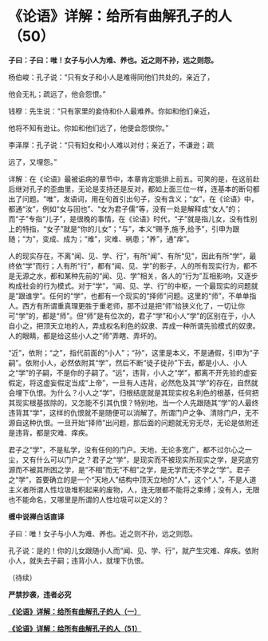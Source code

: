 《论语》详解：给所有曲解孔子的人（50）
====





**子曰：子曰：唯！女子与小人为难、养也。近之则不孙，远之则怨。**

杨伯峻：孔子说：“只有女子和小人是难得同他们共处的，亲近了，

他会无礼；疏远了，他会怨恨。”

钱穆：先生说：“只有家里的妾侍和仆人最难养。你如和他们亲近，

他将不知有逊让。你如和他们远了，他便会怨恨你。”

李泽厚：孔子说：“只有妇女和小人难以对付；亲近了，不谦逊；疏

远了，又埋怨。”

详解：在《论语》最被诟病的章节中，本章肯定能排上前五。可笑的是，在这前赴后继对孔子的歪曲里，无论是支持还是反对，都如上面三位一样，连基本的断句都出了问题。“唯”，发语词，用在句首引出句子，没有含义；“女”，在《论语》中，都通“汝”，例如“女与回也”、“女为君子儒”等，没有一处是解释成“女人”的；而“子”专指“儿子”，是很晚的事情，在《论语》时代，“子”就是指儿女，没有性别上的特指，“女子”就是“你的儿女”；“与”，本义“赐予,施予,给予”，引申为跟随；“为”，变成、成为；“难”，灾难、祸患；“养”，通“痒”。

人的现实存在，不离“闻、见、学、行”，有所“闻”、有所“见”，因此有所“学”，最终依“学”而行；人有所“行”，都有“闻、见、学”的影子，人的所有现实行为，都不是无源之水，都和某种先前的“闻、见、学”相关，各人的“行为”互相影响，又逐步构成社会的行为模式。对于“学”，“闻、见、学、行”的中枢，一个最现实的问题就是“跟谁学”。任何的“学”，也都有一个现实的“择师”问题。这里的“师”，不单单指人。西方有所谓重真理更胜于重老师，那不过是把“师”给狭义化了，一切让你可“学”的，都是“师”。但“师”是有位次的，君子“学”和小人“学”的区别在于，小人自小之，把顶天立地的人，弄成权名利色的奴隶、弄成一种所谓先验模式的奴隶。人的眼睛，都是给这些小人之“师”弄瞎、弄坏的。

“近”，依附；“之”，指代前面的“小人”；“孙”，这里是本义，不是通假，引申为“子嗣”。依附小人，必然依附其“学”，然后不断“徒子徒孙”下去，都是小人、小人之“学”的子嗣，不是你的子嗣了。“远”，违背，小人之“学”，都离不开先验的虚妄假定，将这虚妄假定当成“上帝”，一旦有人违背，必然危及其“学”的存在，自然就会埋下仇恨。为什么？小人之“学”，归根结底就是其现实权名利色的根基，任何把其现实根基拔除的，又怎能不引其仇恨？特别地，当一个人先跟随其“学”的人最终违背其“学”，这样的仇恨就不是随便可以消解了。所谓门户之争、清除门户，无不源自这种仇恨。一旦开始“择师”出问题，那后面的问题就无穷无尽，无论是依附还是违背，都是灾难、痒疾。

君子之“学”，不是私学，没有任何的门户。天地，无论多宽广，都不过尔心之一尘，又有什么可以门户之？君子之“学”，是现实而不被现实所现实之学，是究底穷源而不被其所困之学，是“不相”而无“不相”之学，是无学而无不学之“学”。君子之“学”，首要确立的是一个“天地人”结构中顶天立地的“人”，这个“人”，不是人道主义者所谓人性垃圾堆积起来的废物，人，连无限都不能将之束缚；没有人，无限也不能命名，又哪里是所谓的人性垃圾可以定义的？

**缠中说禅白话直译**

子曰：唯！女子与小人为难、养也。近之则不孙，远之则怨。

孔子说：是的！你的儿女跟随小人而“闻、见、学、行”，就产生灾难、痒疾。依附小人，就失去子嗣；违背小人，就埋下仇恨。

（待续）

**严禁抄袭，违者必究**

[**《论语》详解：给所有曲解孔子的人（一）**](http://blog.sina.com.cn/u/486e105c010006n3)

[**《论语》详解：给所有曲解孔子的人（51）**](http://blog.sina.com.cn/u/486e105c010008kv)
